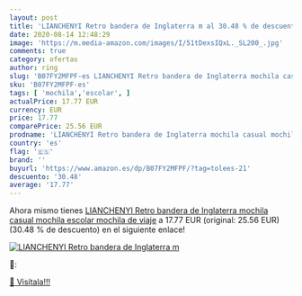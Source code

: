 ```yaml
---
layout: post
title: 'LIANCHENYI Retro bandera de Inglaterra m al 30.48 % de descuento'
date: 2020-08-14 12:48:29
image: 'https://m.media-amazon.com/images/I/51tDexsIQxL._SL200_.jpg'
comments: true
category: ofertas
author: ring
slug: 'B07FY2MFPF-es LIANCHENYI Retro bandera de Inglaterra mochila casual...'
sku: 'B07FY2MFPF-es'
tags: [ 'mochila','escolar', ]
actualPrice: 17.77 EUR
currency: EUR
price: 17.77
comparePrice: 25.56 EUR
prodname: 'LIANCHENYI Retro bandera de Inglaterra mochila casual mochila escolar mochila de viaje'
country: 'es'
flag: '🇪🇸'
brand: ''
buyurl: 'https://www.amazon.es/dp/B07FY2MFPF/?tag=tolees-21'
descuento: '30.48'
average: '17.77'
---
```


Ahora mismo tienes [LIANCHENYI Retro bandera de Inglaterra mochila casual mochila escolar mochila de viaje](https://www.amazon.es/dp/B07FY2MFPF/?tag=tolees-21) a 17.77 EUR (original: 25.56 EUR) (30.48 %  de descuento) en el siguiente enlace!

[![LIANCHENYI Retro bandera de Inglaterra m](https://m.media-amazon.com/images/I/51tDexsIQxL._SL200_.jpg)](https://www.amazon.es/dp/B07FY2MFPF/?tag=tolees-21)

🔎:


[🛒 Visítala!!!](https://www.amazon.es/dp/B07FY2MFPF/?tag=tolees-21)

